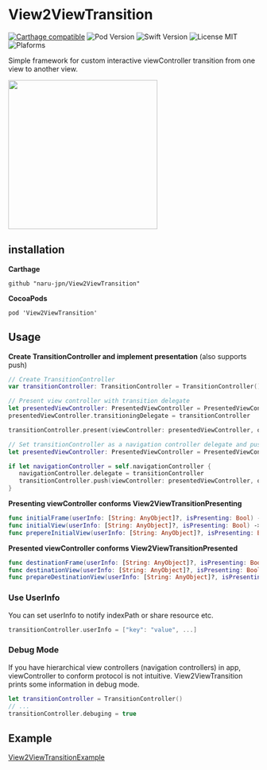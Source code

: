 # View2ViewTransition

[![Carthage compatible](https://img.shields.io/badge/Carthage-compatible-brightgreen.svg)](https://github.com/Carthage/Carthage) ![Pod Version](https://img.shields.io/badge/Pod-0.0.4-blue.svg) ![Swift Version](https://img.shields.io/badge/Swift-2.2-orange.svg) ![License MIT](https://img.shields.io/badge/License-MIT-lightgrey.svg) ![Plaforms](https://img.shields.io/badge/Platform-iOS-lightgrey.svg)

Simple framework for custom interactive viewController transition from one view to another view.

<img src="https://github.com/naru-jpn/View2ViewTransition/blob/master/preview.gif?raw=true" width="300">

## installation

__Carthage__

```
github "naru-jpn/View2ViewTransition"
```

__CocoaPods__

```
pod 'View2ViewTransition'
```

## Usage

__Create TransitionController and implement presentation__ (also supports push)

```swift
// Create TransitionController
var transitionController: TransitionController = TransitionController()
```

```swift
// Present view controller with transition delegate
let presentedViewController: PresentedViewController = PresentedViewController()
presentedViewController.transitioningDelegate = transitionController

transitionController.present(viewController: presentedViewController, on: self, attached: presentedViewController, completion: nil)
```

```swift
// Set transitionController as a navigation controller delegate and push.
let presentedViewController: PresentedViewController = PresentedViewController()

if let navigationController = self.navigationController {
   navigationController.delegate = transitionController
   transitionController.push(viewController: presentedViewController, on: self, attached: presentedViewController)
}
```

__Presenting viewController conforms View2ViewTransitionPresenting__

```swift
func initialFrame(userInfo: [String: AnyObject]?, isPresenting: Bool) -> CGRect
func initialView(userInfo: [String: AnyObject]?, isPresenting: Bool) -> UIView
func prepereInitialView(userInfo: [String: AnyObject]?, isPresenting: Bool) -> Void // (optional)
```

__Presented viewController conforms View2ViewTransitionPresented__

```swift
func destinationFrame(userInfo: [String: AnyObject]?, isPresenting: Bool) -> CGRect
func destinationView(userInfo: [String: AnyObject]?, isPresenting: Bool) -> UIView
func prepareDestinationView(userInfo: [String: AnyObject]?, isPresenting: Bool) -> Void // (optional)
```

### Use UserInfo

You can set userInfo to notify indexPath or share resource etc.

```swift
transitionController.userInfo = ["key": "value", ...]
```

### Debug Mode

If you have hierarchical view controllers (navigation controllers) in app, viewController to conform protocol is not intuitive. View2ViewTransition prints some information in debug mode. 

```swift
let transitionController = TransitionController()
// ...
transitionController.debuging = true
```

## Example

[View2ViewTransitionExample](https://github.com/naru-jpn/View2ViewTransition/tree/master/Example/View2ViewTransitionExample)
